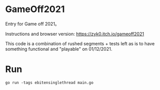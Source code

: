 # GameOff2021

Entry for Game off 2021。

Instructions and browser version: https://zyk0.itch.io/gameoff2021

This code is a combination of rushed segments + tests left as is to have something functional and "playable" on 01/12/2021.

# Run

`go run -tags ebitensinglethread main.go`